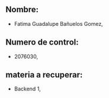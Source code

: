 ## **Nombre:**

- Fatima Guadalupe Bañuelos Gomez,

## **Numero de control:**

- 2076030,

## **materia a recuperar:**

- Backend 1,
